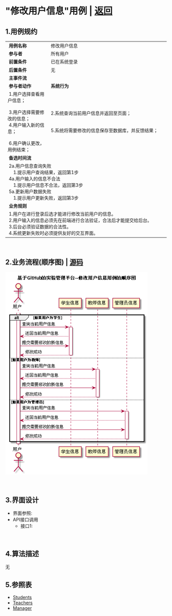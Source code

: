 # "修改用户信息"用例 | [返回](../README.md#6)

## 1.用例规约

<table>
    <tr>
        <td width="150"> <b>&nbsp;用例名称</b></td>
        <td colspan="2" width="700">&nbsp;修改用户信息</td>
    </tr>
    <tr>
        <td width="150"> <b>&nbsp;参与者</b></td>
        <td colspan="2" width="700">&nbsp;所有用户</td>
    </tr>
    <tr>
        <td width="150"> <b>&nbsp;前置条件</b></td>
        <td colspan="2" width="700">&nbsp;已在系统登录</td>
    </tr>
    <tr>
        <td width="150"> <b>&nbsp;后置条件</b></td>
        <td colspan="2" width="700">&nbsp;无</td>
    </tr>
    <tr>
        <td colspan="3" width="200"> <b>&nbsp;主事件流</b></td>
    </tr>
    <tr>
        <td colspan="2" width="180"> <b>&nbsp;参与者动作</b></td>
        <td width="410"> <b>&nbsp;系统行为</b></td>
    </tr>
    <tr>
        <td colspan="2" width="180">
            <span>&nbsp;1.用户选择查看用户信息；</span>
            <br>
            <span>&nbsp;</span>
            <br>
            <span>&nbsp;3.用户选择需要修改的信息；</span>
            <br>
            <span>&nbsp;4.用户输入新的信息；</span>
            <br>
            <span>&nbsp;</span>
            <br>
            <span>&nbsp;6.用户确认更改，用例结束；</span>
        </td>
        <td width="480">
            <span>&nbsp;</span>
            <br>
            <span>&nbsp;2.系统查询当前用户信息并返回至页面；</span>
            <br>
            <span>&nbsp;</span>
            <br>
            <span>&nbsp;</span>
            <br>
            <span>&nbsp;5.系统将需要修改的信息保存至数据库，并反馈结果；</span>
            <br>
            <span>&nbsp;</span>
        </td>
    </tr>
    <tr>
        <td colspan="3" width="200"> <b>&nbsp;备选时间流</b></td>
    </tr>
    <tr>
        <td colspan="3" width="200">
            <span>&nbsp;2a.用户信息查询失败</span>
            <br>
            <span>&nbsp;&emsp;1.提示用户查询结果，返回第1步</span>
            <br>
            <span>&nbsp;4a.用户输入的信息不合法</span>
            <br>
            <span>&nbsp;&emsp;1.提示用户信息不合法，返回第3步</span>
            <br>
            <span>&nbsp;5a.更新用户数据失败</span>
            <br>
            <span>&nbsp;&emsp;1.提示用户更新失败，返回第3步</span>
        </td>
    </tr>
    <tr>
        <td colspan="3" width="200"> <b>&nbsp;业务规则</b></td>
    </tr>
    <tr>
        <td colspan="3" width="200">
            <span>&nbsp;1.用户在进行登录后选才能进行修改当前用户的信息。</span>
            <br>
            <span>&nbsp;2.用户输入的信息必须先在前端进行合法验证，合法后才能提交给后台。</span>
            <br>
            <span>&nbsp;3.后台必须验证数据的合法性。</span>
            <br>
            <span>&nbsp;4.系统更新失败时必须提供友好的交互界面。</span>
        </td>
    </tr>
</table>

<br>

## 2.业务流程(顺序图) | [源码](../puml/ModifyUserInfo.puml)
![img](../picture/ModifyUserInfoSe.png)

<br>

## 3.界面设计
* 界面参照:
* API接口调用
    * 接口1:
    
    
<br>

## 4.算法描述
无

## 5.参照表
* [Students](../Markdown/DataBase.md#students学生表)
* [Teachers](../Markdown/DataBase.md#teachers教师表)
* [Manager](../Markdown/DataBase.md#manager管理员表)